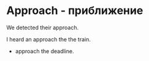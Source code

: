 # Approach - приближение




We detected their approach.

I heard an approach the the train.

- approach the deadline.